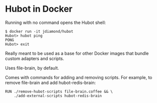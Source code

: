 # Hubot in Docker

Running with no command opens the Hubot shell:

```
$ docker run -it jdiamond/hubot
Hubot> hubot ping
PONG
Hubot> exit
```

Really meant to be used as a base for other Docker images that bundle custom
adapters and scripts.

Uses file-brain, by default.

Comes with commands for adding and removing scripts. For example, to remove
file-brain and add hubot-redis-brain:

```
RUN ./remove-hubot-scripts file-brain.coffee && \
    ./add-external-scripts hubot-redis-brain

```
